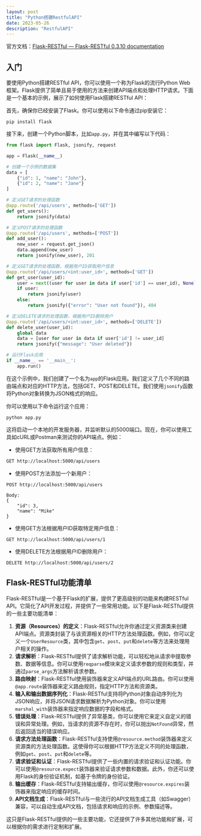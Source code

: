 ```yaml
---
layout: post
title: "Python搭建RestfulAPI"
date: 2023-05-26
description: "RestfulAPI"
---
```






官方文档：[Flask-RESTful — Flask-RESTful 0.3.10 documentation](https://flask-restful.readthedocs.io/en/latest/)



## 入门

要使用Python搭建RESTful API，你可以使用一个称为Flask的流行Python Web框架。Flask提供了简单且易于使用的方法来创建API端点和处理HTTP请求。下面是一个基本的示例，展示了如何使用Flask搭建RESTful API：

首先，确保你已经安装了Flask。你可以使用以下命令通过pip安装它：

```
pip install flask
```

接下来，创建一个Python脚本，比如`app.py`，并在其中编写以下代码：

```python
from flask import Flask, jsonify, request

app = Flask(__name__)

# 创建一个示例的数据集
data = [
    {"id": 1, "name": "John"},
    {"id": 2, "name": "Jane"}
]

# 定义GET请求的处理函数
@app.route('/api/users', methods=['GET'])
def get_users():
    return jsonify(data)

# 定义POST请求的处理函数
@app.route('/api/users', methods=['POST'])
def add_user():
    new_user = request.get_json()
    data.append(new_user)
    return jsonify(new_user), 201

# 定义GET请求的处理函数，根据用户ID获取用户信息
@app.route('/api/users/<int:user_id>', methods=['GET'])
def get_user(user_id):
    user = next((user for user in data if user['id'] == user_id), None)
    if user:
        return jsonify(user)
    else:
        return jsonify({"error": "User not found"}), 404

# 定义DELETE请求的处理函数，根据用户ID删除用户
@app.route('/api/users/<int:user_id>', methods=['DELETE'])
def delete_user(user_id):
    global data
    data = [user for user in data if user['id'] != user_id]
    return jsonify({"message": "User deleted"})

# 运行Flask应用
if __name__ == '__main__':
    app.run()

```

在这个示例中，我们创建了一个名为`app`的Flask应用。我们定义了几个不同的路由端点和对应的HTTP方法，包括GET、POST和DELETE。我们使用`jsonify`函数将Python对象转换为JSON格式的响应。

你可以使用以下命令运行这个应用：

```
python app.py
```



这将启动一个本地的开发服务器，并监听默认的5000端口。现在，你可以使用工具如cURL或Postman来测试你的API端点。例如：

- 使用GET方法获取所有用户信息：

```bash
GET http://localhost:5000/api/users
```

- 使用POST方法添加一个新用户：

```
POST http://localhost:5000/api/users

Body:
{
    "id": 3,
    "name": "Mike"
}

```

- 使用GET方法根据用户ID获取特定用户信息：

```
GET http://localhost:5000/api/users/1
```

- 使用DELETE方法根据用户ID删除用户：

```
DELETE http://localhost:5000/api/users/2
```



## Flask-RESTful功能清单

Flask-RESTful是一个基于Flask的扩展，提供了更高级别的功能来构建RESTful API。它简化了API开发过程，并提供了一些常用功能。以下是Flask-RESTful提供的一些主要功能清单：

1. **资源（Resources）的定义**：Flask-RESTful允许你通过定义资源类来创建API端点。资源类封装了与该资源相关的HTTP方法处理函数。例如，你可以定义一个`UserResource`类，其中包含`get`、`post`、`put`和`delete`等方法来处理用户相关的操作。
2. **请求解析**：Flask-RESTful提供了请求解析功能，可以轻松地从请求中提取参数、数据等信息。你可以使用`reqparse`模块来定义请求参数的规则和类型，并通过`parse_args`方法解析请求参数。
3. **路由映射**：Flask-RESTful使用装饰器来定义API端点的URL路由。你可以使用`@app.route`装饰器来定义路由规则，指定HTTP方法和资源类。
4. **输入和输出数据序列化**：Flask-RESTful支持将Python对象自动序列化为JSON响应，并将JSON请求数据解析为Python对象。你可以使用`marshal_with`装饰器来指定响应数据的字段和格式。
5. **错误处理**：Flask-RESTful提供了异常基类，你可以使用它来定义自定义的错误和异常处理。例如，当请求的资源不存在时，你可以抛出`NotFound`异常，然后返回适当的错误响应。
6. **请求方法处理函数**：Flask-RESTful支持使用`@resource.method`装饰器来定义资源类的方法处理函数。这使得你可以根据HTTP方法定义不同的处理函数，例如`get`、`post`、`put`和`delete`等。
7. **请求验证和认证**：Flask-RESTful提供了一些内置的请求验证和认证功能。你可以使用`@resource.expect`装饰器来验证请求参数和数据。此外，你还可以使用Flask的身份验证机制，如基于令牌的身份验证。
8. **输出缓存**：Flask-RESTful支持输出缓存，你可以使用`@resource.expires`装饰器来指定响应的缓存时间。
9. **API文档生成**：Flask-RESTful与一些流行的API文档生成工具（如Swagger）兼容，可以自动生成API文档，包括请求和响应的示例、参数描述等。

这只是Flask-RESTful提供的一些主要功能，它还提供了许多其他功能和扩展，可以根据你的需求进行定制和扩展。